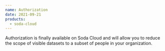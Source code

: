 ```yaml
---
name: Authorization
date: 2021-09-21
products:
  - soda-cloud
---
```

Authorization is finally available on Soda Cloud and will allow you to reduce the scope of visible datasets to a subset of people in your organization.
